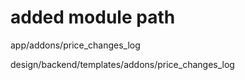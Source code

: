 # added module path

app/addons/price_changes_log


design/backend/templates/addons/price_changes_log